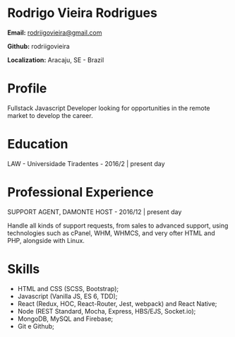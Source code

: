 # Rodrigo Vieira Rodrigues

**Email:** rodriigovieira@gmail.com

**Github:** rodriigovieira

**Localization:** Aracaju, SE - Brazil



# Profile

Fullstack Javascript Developer looking for opportunities in the remote market to develop the career.



# Education

LAW - Universidade Tiradentes - 2016/2 | present day



# Professional Experience

SUPPORT AGENT, DAMONTE HOST - 2016/12 | present day

Handle all kinds of support requests, from sales to advanced support, using technologies such as cPanel, WHM, WHMCS, and very ofter HTML and PHP, alongside with Linux.



# Skills

- HTML and CSS (SCSS, Bootstrap);
- Javascript (Vanilla JS, ES 6, TDD);
- React (Redux, HOC, React-Router, Jest, webpack) and React Native;
- Node (REST Standard, Mocha, Express, HBS/EJS, Socket.io);
- MongoDB, MySQL and Firebase;
- Git e Github;
